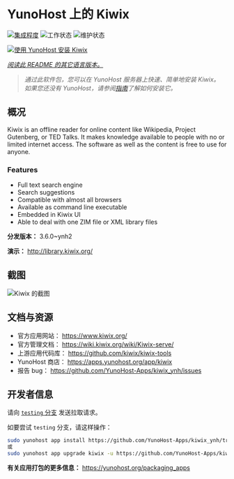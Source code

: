 <!--
注意：此 README 由 <https://github.com/YunoHost/apps/tree/master/tools/readme_generator> 自动生成
请勿手动编辑。
-->

# YunoHost 上的 Kiwix

[![集成程度](https://dash.yunohost.org/integration/kiwix.svg)](https://ci-apps.yunohost.org/ci/apps/kiwix/) ![工作状态](https://ci-apps.yunohost.org/ci/badges/kiwix.status.svg) ![维护状态](https://ci-apps.yunohost.org/ci/badges/kiwix.maintain.svg)

[![使用 YunoHost 安装 Kiwix](https://install-app.yunohost.org/install-with-yunohost.svg)](https://install-app.yunohost.org/?app=kiwix)

*[阅读此 README 的其它语言版本。](./ALL_README.md)*

> *通过此软件包，您可以在 YunoHost 服务器上快速、简单地安装 Kiwix。*  
> *如果您还没有 YunoHost，请参阅[指南](https://yunohost.org/install)了解如何安装它。*

## 概况

Kiwix is an offline reader for online content like Wikipedia, Project Gutenberg, or TED Talks. It makes knowledge available to people with no or limited internet access. The software as well as the content is free to use for anyone.

### Features

- Full text search engine
- Search suggestions
- Compatible with almost all browsers
- Available as command line executable
- Embedded in Kiwix UI
- Able to deal with one ZIM file or XML library files


**分发版本：** 3.6.0~ynh2

**演示：** <http://library.kiwix.org/>

## 截图

![Kiwix 的截图](./doc/screenshots/screenshot.png)

## 文档与资源

- 官方应用网站： <https://www.kiwix.org/>
- 官方管理文档： <https://wiki.kiwix.org/wiki/Kiwix-serve/>
- 上游应用代码库： <https://github.com/kiwix/kiwix-tools>
- YunoHost 商店： <https://apps.yunohost.org/app/kiwix>
- 报告 bug： <https://github.com/YunoHost-Apps/kiwix_ynh/issues>

## 开发者信息

请向 [`testing` 分支](https://github.com/YunoHost-Apps/kiwix_ynh/tree/testing) 发送拉取请求。

如要尝试 `testing` 分支，请这样操作：

```bash
sudo yunohost app install https://github.com/YunoHost-Apps/kiwix_ynh/tree/testing --debug
或
sudo yunohost app upgrade kiwix -u https://github.com/YunoHost-Apps/kiwix_ynh/tree/testing --debug
```

**有关应用打包的更多信息：** <https://yunohost.org/packaging_apps>
